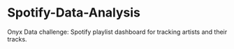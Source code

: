 # Spotify-Data-Analysis
Onyx Data challenge: Spotify playlist dashboard for tracking artists and their tracks.
